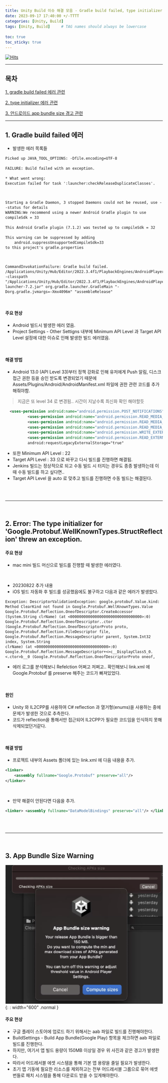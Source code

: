 ```yaml
---
title: Unity Build 이슈 해결 모음 - Gradle build failed, type initializer exception
date: 2023-09-17 17:40:00 +/-TTTT
categories: [Unity, Build]
tags: [Unity, Build]     # TAG names should always be lowercase

toc: true
toc_sticky: true
---
```

[![Hits](https://hits.seeyoufarm.com/api/count/incr/badge.svg?url=https%3A%2F%2Fepheria.github.io&count_bg=%2379C83D&title_bg=%23555555&icon=&icon_color=%23E7E7E7&title=views&edge_flat=false)](https://hits.seeyoufarm.com)

---

## 목차

[1. gradle build failed 에러 관련](#1-gradle-build-failed-에러)

[2. type initializer 에러 관련](#2-error-the-type-initializer-for-googleprotobufwellknowntypesstructreflection-threw-an-exception)

[3. 안드로이드 app bundle size 경고 관련 ](#3-app-bundle-size-warning)

---

## 1. Gradle build failed 에러
- 발생한 에러 목록들

```
Picked up JAVA_TOOL_OPTIONS: -Dfile.encoding=UTF-8

FAILURE: Build failed with an exception.

* What went wrong:
Execution failed for task ':launcher:checkReleaseDuplicateClasses'.
```

<br>

```
Starting a Gradle Daemon, 3 stopped Daemons could not be reused, use --status for details
WARNING:We recommend using a newer Android Gradle plugin to use compileSdk = 33

This Android Gradle plugin (7.1.2) was tested up to compileSdk = 32

This warning can be suppressed by adding
    android.suppressUnsupportedCompileSdk=33
to this project's gradle.properties

```

<br>

```
CommandInvokationFailure: Gradle build failed. 
/Applications/Unity/Hub/Editor/2022.3.4f1/PlaybackEngines/AndroidPlayer/OpenJDK/bin/java -classpath "/Applications/Unity/Hub/Editor/2022.3.4f1/PlaybackEngines/AndroidPlayer/Tools/gradle/lib/gradle-launcher-7.2.jar" org.gradle.launcher.GradleMain "-Dorg.gradle.jvmargs=-Xmx4096m" "assembleRelease"
```

<br>

#### 주요 현상
- Android 빌드시 발생한 에러 였음.
- Project Settings - Other Settigns 내부에 Minimum API Level 과 Target API Level 설정에 대한 이슈로 인해 발생한 빌드 에러였음.

<br>

#### 해결 방법
- Android 13.0 (API Level 33)부터 정책 강화로 인해 유저에게 Push 알림, 디스크 접근 권한 등을 승인 받도록 변경되었기 때문에 Assets/Plugins/Android/AndroidManifest.xml 파일에 권한 관련 코드를 추가해줘야함.
> 지금은 또 level 34 로 변경됨.. 시간이 지날수록 최신화 확인 해야할듯

```xml
  <uses-permission android:name="android.permission.POST_NOTIFICATIONS" android:minSdkVersion="33"/>
          <uses-permission android:name="android.permission.READ_MEDIA_IMAGES" android:minSdkVersion="33"/>
          <uses-permission android:name="android.permission.READ_MEDIA_VIDEO" android:minSdkVersion="33"/>
          <uses-permission android:name="android.permission.READ_MEDIA_AUDIO" android:minSdkVersion="33"/>
          <uses-permission android:name="android.permission.WRITE_EXTERNAL_STORAGE" android:maxSdkVersion="32"/>
          <uses-permission android:name="android.permission.READ_EXTERNAL_STORAGE" android:maxSdkVersion="32"/>
          android:requestLegacyExternalStorage="true"
```

- 또한 Minimum API Level : 22
- Target API Level : 33 으로 바꾸고 다시 빌드를 진행하면 해결됨.
- Jenkins 빌드는 정상적으로 되고 수동 빌드 시 터지는 경우도 종종 발생하는데 이때 수동 빌드를 하고 싶다면..
- Target API Level 을 auto 로 맞추고 빌드를 진행하면 수동 빌드는 해결된다.

<br>
<br>

---

<br>

## 2. Error: The type initializer for 'Google.Protobuf.WellKnownTypes.StructReflection' threw an exception.

#### 주요 현상
- mac mini 빌드 머신으로 빌드를 진행할 때 발생한 에러였다.

<br>

- 20230822 추가 내용
- iOS 빌드 자동화 후 빌드를 성공했음에도 불구하고 다음과 같은 에러가 발생핬다.

```
Exception: DescriptorValidationException: google.protobuf.Value.kind: Method ClearKind not found in Google.Protobuf.WellKnownTypes.Value 
Google.Protobuf.Reflection.OneofDescriptor.CreateAccessor (System.String clrName) (at <00000000000000000000000000000000>:0) Google.Protobuf.Reflection.OneofDescriptor..ctor 
(Google.Protobuf.Reflection.OneofDescriptorProto proto, Google.Protobuf.Reflection.FileDescriptor file, Google.Protobuf.Reflection.MessageDescriptor parent, System.Int32 index, System.String 
clrName) (at <00000000000000000000000000000000>:0) Google.Protobuf.Reflection.MessageDescriptor+<>c__DisplayClass5_0.<.ctor>b__0 (Google.Protobuf.Reflection.OneofDescriptorProto oneof, 
```

- 에러 로그를 분석해보니 Refelction 어쩌고 저쩌고.. 확인해보니 link.xml 에 Google.Protobuf 를 preserve 해주는 코드가 빠져있었다.

<br>

#### 원인
- Unity 와 IL2CPP를 사용하여 C# reflection 과 열거형(enums)을 사용하는 중에 문제가 발생한 것으로 추측한다.
- 코드가 reflection을 통해서만 접근되어 IL2CPP가 필요한 코드임을 인식하지 못해 삭제되었던거같다.

<br>

#### 해결 방법
- 프로젝트 내부의 Assets 폴더에 있는 link.xml 에 다음 내용을 추가.

```xml
<linker>
    <assembly fullname="Google.Protobuf" preserve="all"/>
</linker>
```

<br>

- 만약 해결이 안된다면 다음을 추가.

```xml
<linker> <assembly fullname="DataModelBindings" preserve="all"/> </linker>
```

<br>
<br>

---

<br>

## 3. App Bundle Size Warning

![Desktop View](/assets/img/post/unity/unitybuild0201.png){: : width="600" .normal }

#### 주요 현상
- 구글 플레이 스토어에 업로드 하기 위해서는 aab 파일로 빌드를 진행해야한다.
- BuildSettings - Build App Bundle(Google Play) 항목을 체크하면 aab 파일로 빌드를 진행한다.
- 하지만, 여기서 앱 빌드 용량이 150MB 이상일 경우 위 사진과 같은 경고가 발생한다.
- 따라서 어드레서블 에셋 시스템을 통해 기본 앱 용량을 줄일 필요가 발생한다. 
- 초기 앱 기동에 필요한 리소스를 제외하고는 전부 어드레서블 그룹으로 묶어 에셋 번들로 패치 시스템을 통해 다운로드 받을 수 있게해야한다.